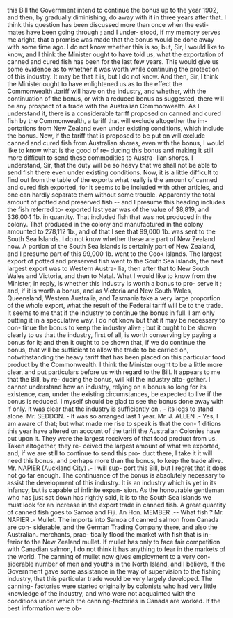 this Bill the Government intend to continue the bonus up to the year 1902, and then, by gradually diminishing, do away with it in three years after that. I think this question has been discussed more than once when the esti- mates have been going through ; and I under- stood, if my memory serves me aright, that a promise was made that the bonus would be done away with some time ago. I do not know whether this is so; but, Sir, I would like to know, and I think the Minister ought to have told us, what the exportation of canned and cured fish has been for the last few years. This would give us some evidence as to whether it was worth while continuing the protection of this industry. It may be that it is, but I do not know. And then, Sir, I think the Minister ought to have enlightened us as to the effect the Commonwealth .tariff will have on the industry, and whether, with the continuation of the bonus, or with a reduced bonus as suggested, there will be any prospect of a trade with the Australian Commonwealth. As I understand it, there is a considerable tariff proposed on canned and cured fish by the Commonwealth, a tariff that will exclude altogether the im- portations from New Zealand even under existing conditions, which include the bonus. Now, if the tariff that is proposed to be put on will exclude canned and cured fish from Australian shores, even with the bonus, I would like to know what is the good of re- ducing this bonus and making it still more difficult to send these commodities to Austra- lian shores. I understand, Sir, that the duty will be so heavy that we shall not be able to send fish there even under existing conditions. Now, it is a little difficult to find out from the table of the exports what really is the amount of canned and cured fish exported, for it seems to be included with other articles, and one can hardly separate them without some trouble. Apparently the total amount of potted and preserved fish -- and I presume this heading includes the fish referred to- exported last year was of the value of $8,819, and 336,004 1b. in quantity. That included fish that was not produced in the colony. That produced in the colony and manufactured in the colony amounted to 278,112 1b., and of that I see that 99,000 1b. was sent to the South Sea Islands. I do not know whether these are part of New Zealand now. A portion of the South Sea Islands is certainly part of New Zealand, and I presume part of this 99,000 1b. went to the Cook Islands. The largest export of potted and preserved fish went to the South Sea Islands, the next largest export was to Western Austra- lia, then after that to New South Wales and Victoria, and then to Natal. What I would like to know from the Minister, in reply, is whether this industry is worth a bonus to pro- serve it ; and, if it is worth a bonus, and as Victoria and New South Wales, Queensland, Western Australia, and Tasmania take a very large proportion of the whole export, what the result of the Federal tariff will be to the trade. It seems to me that if the industry to continue the bonus in full. I am only putting it in a speculative way. I do not know but that it may be necessary to con- tinue the bonus to keep the industry alive ; but it ought to be shown clearly to us that the industry, first of all, is worth conserving by paying a bonus for it; and then it ought <!-- PageHeader="1" --> to be shown that, if we do continue the bonus, that will be sufficient to allow the trade to be carried on, notwithstanding the heavy tariff that has been placed on this particular food product by the Commonwealth. I think the Minister ought to be a little more clear, and put particulars before us with regard to the Bill. It appears to me that the Bill, by re- ducing the bonus, will kill the industry alto- gether. I cannot understand how an industry, relying on a bonus so long for its existence, can, under the existing circumstances, be expected to live if the bonus is reduced. I myself should be glad to see the bonus done away with if only. it was clear that the industry is sufficiently on . - its legs to stand alone. Mr. SEDDON. - It was so arranged last 1 year. Mr. J. ALLEN .- Yes, I am aware of that; but what made me rise to speak is that the con- 1 ditions this year have altered on account of the tariff the Australian Colonies have put upon it. They were the largest receivers of that food product from us. Taken altogether, they re- ceived the largest amount of what we exported, and, if we are still to continue to send this pro- duct there, I take it it will need this bonus, and perhaps more than the bonus, to keep the trade alive. Mr. NAPIER (Auckland City) .- I will sup- port this Bill, but I regret that it does not go far enough. The continuance of the bonus is absolutely necessary to assist the development of this industry. It is an industry which is yet in its infancy, but is capable of infinite expan- sion. As the honourable gentleman who has just sat down has rightly said, it is to the South Sea Islands we must look for an increase in the export trade in canned fish. A great quantity of canned fish goes to Samoa and Fiji. An Hon. MEMBER .-- What fish ? Mr. NAPIER .- Mullet. The imports into Samoa of canned salmon from Canada are con- siderable, and the German Trading Company there, and also the Australian. merchants, prac- tically flood the market with fish that is in- ferior to the New Zealand mullet. If mullet has only to face fair competition with Canadian salmon, I do not think it has anything to fear in the markets of the world. The canning of mullet now gives employment to a very con- siderable number of men and youths in the North Island, and I believe, if the Government gave some assistance in the way of supervision to the fishing industry, that this particular trade would be very largely developed. The canning- factories were started originally by colonists who had very little knowledge of the industry, and who were not acquainted with the conditions under which the canning-factories in Canada are worked. If the best information were ob- 